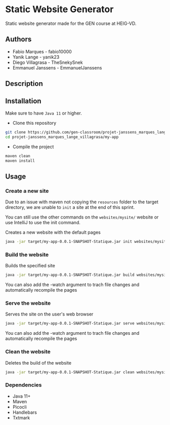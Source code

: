# Static Website Generator

Static website generator made for the GEN course at HEIG-VD.
## Authors
* Fabio Marques		- fabio10000
* Yanik Lange		- yanik23
* Diego Villagrasa	- TheSnekySnek
* Emmanuel Janssens	- EmmanuelJanssens

## Description

## Installation
Make sure to have `Java 11` or higher.
 - Clone this repository
 ```bash
 git clone https://github.com/gen-classroom/projet-janssens_marques_lange_villagrasa.git
 cd projet-janssens_marques_lange_villagrasa/my-app
 ```
 - Compile the project
  ```bash
 maven clean
 maven install
 ```
 ## Usage

 ### Create a new site
 Due to an issue with maven not copying the `resources` folder to the target directory, we are unable to `init` a site at the end of this sprint.
 
 You can still use the other commands on the `websites/mysite/` website or use IntelliJ to use the init command.
 
 Creates a new website with the default pages
 ```bash
 java -jar target/my-app-0.0.1-SNAPSHOT-Statique.jar init websites/mysite/
 ```
 
 ### Build the website
 Builds the specified site
 ```bash
 java -jar target/my-app-0.0.1-SNAPSHOT-Statique.jar build websites/mysite/
 ```
 You can also add the -watch argument to trach file changes and automatically recompile the pages
 
 ### Serve the website
 Serves the site on the user's web browser
 ```bash
 java -jar target/my-app-0.0.1-SNAPSHOT-Statique.jar serve websites/mysite/
 ```
 You can also add the -watch argument to trach file changes and automatically recompile the pages
 
 ### Clean the website
 Deletes the build of the website
 ```bash
 java -jar target/my-app-0.0.1-SNAPSHOT-Statique.jar clean websites/mysite/
 ```

### Dependencies
* Java 11+
* Maven
* Picocli
* Handlebars
* Txtmark


